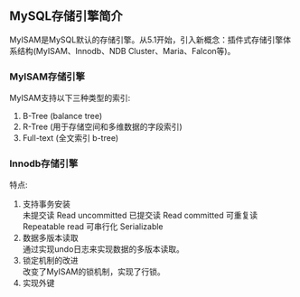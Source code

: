 ## MySQL存储引擎简介
MyISAM是MySQL默认的存储引擎。从5.1开始，引入新概念：插件式存储引擎体系结构(MyISAM、Innodb、NDB Cluster、Maria、Falcon等)。

### MyISAM存储引擎
MyISAM支持以下三种类型的索引:
1. B-Tree (balance tree)
2. R-Tree (用于存储空间和多维数据的字段索引)
3. Full-text (全文索引 b-tree)


### Innodb存储引擎

特点:
1. 支持事务安装  
    未提交读 Read uncommitted
    已提交读 Read committed
    可重复读 Repeatable read
    可串行化 Serializable
2. 数据多版本读取  
通过实现undo日志来实现数据的多版本读取。
3. 锁定机制的改进  
改变了MyISAM的锁机制，实现了行锁。
4. 实现外键
